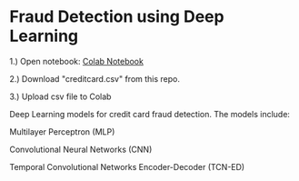 # Fraud Detection using Deep Learning

1.) Open notebook:
[Colab Notebook](https://colab.research.google.com/github/ldselvera/Fraud_Detection_Deep_Learning/blob/main/Fraud_Detection.ipynb)

2.) Download "creditcard.csv" from this repo.

3.) Upload csv file to Colab

 Deep Learning models for credit card fraud detection.
 The models include:
 
Multilayer Perceptron (MLP)

Convolutional Neural Networks (CNN)

Temporal Convolutional Networks Encoder-Decoder (TCN-ED)
